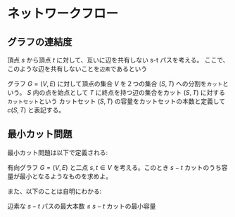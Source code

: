 <!-- ドラフト -->
# ネットワークフロー

## グラフの連結度

頂点 $s$ から頂点 $t$ に対して、互いに辺を共有しない s-t パスを考える。
ここで、このような辺を共有しないことを`辺素`であるという

グラフ $G = (V,E)$ に対して頂点の集合 $V$ を２つの集合 $(S,T)$ への分割を`カット`という。 
$S$ 内の点を始点として $T$ に終点を持つ辺の集合をカット $(S,T)$ に対する`カットセット`という 
カットセット $(S,T)$ の容量をカットセットの本数と定義して $c(S,T)$ と表記する。


## 最小カット問題

最小カット問題は以下で定義される:

有向グラフ $G = (V,E)$ と二点 $s,t \in V$ を考える。このとき $s-t$ カットのうち容量が最小となるようなものを求めよ。

また、以下のことは自明にわかる:

辺素な $s-t$ パスの最大本数 $\le$ $s-t$ カットの最小容量
